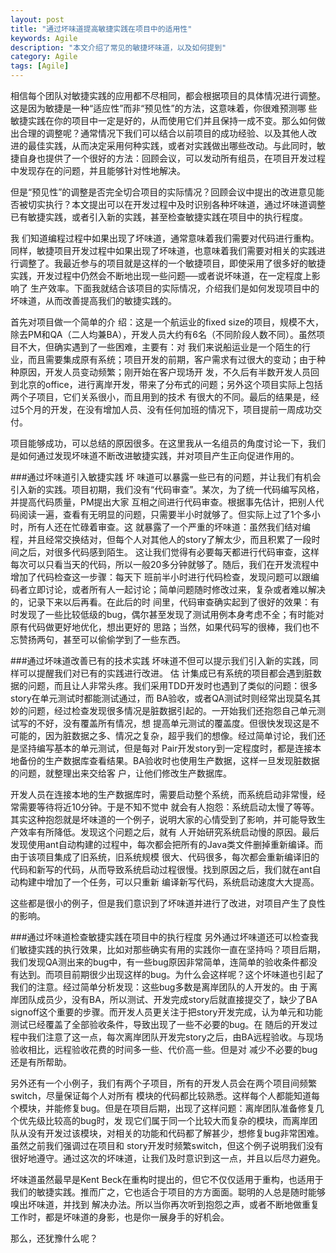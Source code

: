 ```yaml
---
layout: post
title: "通过坏味道提高敏捷实践在项目中的适用性"
keywords: Agile
description: "本文介绍了常见的敏捷坏味道，以及如何提到"
category: Agile
tags: [Agile]
---
```

相信每个团队对敏捷实践的应用都不尽相同，都会根据项目的具体情况进行调整。这是因为敏捷是一种“适应性”而非“预见性”的方法，这意味着，你很难预测哪 些敏捷实践在你的项目中一定是好的，从而使用它们并且保持一成不变。那么如何做出合理的调整呢？通常情况下我们可以结合以前项目的成功经验、以及其他人改 进的最佳实践，从而决定采用何种实践，或者对实践做出哪些改动。与此同时，敏捷自身也提供了一个很好的方法：回顾会议，可以发动所有组员，在项目开发过程 中发现存在的问题，并且能够针对性地解决。

但是“预见性”的调整是否完全切合项目的实际情况？回顾会议中提出的改进意见能否被切实执行？本文提出可以在开发过程中及时识别各种坏味道，通过坏味道调整已有敏捷实践，或者引入新的实践，甚至检查敏捷实践在项目中的执行程度。

我 们知道编程过程中如果出现了坏味道，通常意味着我们需要对代码进行重构。同样，敏捷项目开发过程中如果出现了坏味道，也意味着我们需要对相关的实践进行调整了。我最近参与的项目就是这样的一个敏捷项目，即使采用了很多好的敏捷实践，开发过程中仍然会不断地出现一些问题──或者说坏味道，在一定程度上影响了 生产效率。下面我就结合该项目的实际情况，介绍我们是如何发现项目中的坏味道，从而改善提高我们的敏捷实践的。

首先对项目做一个简单的介 绍：这是一个航运业的fixed size的项目，规模不大，除去PM和QA（二人均兼BA），开发人员大约有6名（不同阶段人数不同）。虽然项目不大，但确实遇到了一些困难，主要有：对 我们来说船运业是一个陌生的行业，而且需要集成原有系统；项目开发的前期，客户需求有过很大的变动；由于种种原因，开发人员变动频繁；刚开始在客户现场开 发，不久后有半数开发人员回到北京的office，进行离岸开发，带来了分布式的问题；另外这个项目实际上包括两个子项目，它们关系很小，而且用到的技术 有很大的不同。最后的结果是，经过5个月的开发，在没有增加人员、没有任何加班的情况下，项目提前一周成功交付。

项目能够成功，可以总结的原因很多。在这里我从一名组员的角度讨论一下，我们是如何通过发现坏味道不断改进敏捷实践，并对项目产生正向促进作用的。

###通过坏味道引入敏捷实践 
坏 味道可以暴露一些已有的问题，并让我们有机会引入新的实践。项目初期，我们没有“代码审查”。某次，为了统一代码编写风格，并提高代码质量，PM提出大家 互相之间进行代码审查。根据事先估计，把别人代码阅读一遍，查看有无明显的问题，只需要半小时就够了。但实际上过了1个多小时，所有人还在忙碌着审查。这 就暴露了一个严重的坏味道：虽然我们结对编程，并且经常交换结对，但每个人对其他人的story了解太少，而且积累了一段时间之后，对很多代码感到陌生。 这让我们觉得有必要每天都进行代码审查，这样每次可以只看当天的代码，所以一般20多分钟就够了。随后，我们在开发流程中增加了代码检查这一步骤：每天下 班前半小时进行代码检查，发现问题可以跟编码者立即讨论，或者所有人一起讨论；简单问题随时修改过来，复杂或者难以解决的，记录下来以后再看。在此后的时 间里，代码审查确实起到了很好的效果：有时发现了一些比较低级的bug，偶尔甚至发现了测试用例本身考虑不全；有时能对原有代码做更好地优化，想出更好的 思路；当然，如果代码写的很棒，我们也不忘赞扬两句，甚至可以偷偷学到了一些东西。

###通过坏味道改善已有的技术实践 
坏味道不但可以提示我们引入新的实践，同样可以提醒我们对已有的实践进行改进。
估 计集成已有系统的项目都会遇到脏数据的问题，而且让人非常头疼。我们采用TDD开发时也遇到了类似的问题：很多story在单元测试时都能测试通过，而 BA验收，或者QA测试时则经常出现莫名其妙的问题，经过检查发现很多情况是脏数据引起的。一开始我们还抱怨自己单元测试写的不好，没有覆盖所有情况，想 提高单元测试的覆盖度。但很快发现这是不可能的，因为脏数据之多、情况之复杂，超乎我们的想像。经过简单讨论，我们还是坚持编写基本的单元测试，但是每对 Pair开发story到一定程度时，都是连接本地备份的生产数据库查看结果。BA验收时也使用生产数据，这样一旦发现脏数据的问题，就整理出来交给客 户，让他们修改生产数据库。

开发人员在连接本地的生产数据库时，需要启动整个系统，而系统启动非常慢，经常需要等待将近10分钟。于是不知不觉中 就会有人抱怨：系统启动太慢了等等。其实这种抱怨就是坏味道的一个例子，说明大家的心情受到了影响，并可能导致生产效率有所降低。发现这个问题之后，就有 人开始研究系统启动慢的原因。最后发现使用ant自动构建的过程中，每次都会把所有的Java类文件删掉重新编译。而由于该项目集成了旧系统，旧系统规模 很大、代码很多，每次都会重新编译旧的代码和新写的代码，从而导致系统启动过程很慢。找到原因之后，我们就在ant自动构建中增加了一个任务，可以只重新 编译新写代码，系统启动速度大大提高。

这些都是很小的例子，但是我们意识到了坏味道并进行了改进，对项目产生了良性的影响。

###通过坏味道检查敏捷实践在项目中的执行程度 
另外通过坏味道还可以检查我们敏捷实践的执行效果，比如对那些确实有用的实践你一直在坚持吗？项目后期，我们发现QA测出来的bug中，有一些bug原因非常简单，连简单的验收条件都没有达到。而项目前期很少出现这样的bug。为什么会这样呢？这个坏味道也引起了我们的注意。经过简单分析发现：这些bug多数是离岸团队的人开发的。由 于离岸团队成员少，没有BA，所以测试、开发完成story后就直接提交了，缺少了BA signoff这个重要的步骤。而开发人员更关注于把story开发完成，认为单元和功能测试已经覆盖了全部验收条件，导致出现了一些不必要的bug。在 随后的开发过程中我们注意了这一点，每次离岸团队开发完story之后，由BA远程验收。与现场验收相比，远程验收花费的时间多一些、代价高一些。但是对 减少不必要的bug还是有所帮助。

另外还有一个小例子，我们有两个子项目，所有的开发人员会在两个项目间频繁switch，尽量保证每个人对所有 模块的代码都比较熟悉。这样每个人都能知道每个模块，并能修复bug。但是在项目后期，出现了这样问题：离岸团队准备修复几个优先级比较高的bug时，发 现它们属于同一个比较大而复杂的模块，而离岸团队从没有开发过该模块，对相关的功能和代码都了解甚少，想修复bug非常困难。虽然之前我们强调过在项目和 story开发时频繁switch，但这个例子说明我们没有很好地遵守。通过这次的坏味道，让我们及时意识到这一点，并且以后尽力避免。

坏味道虽然最早是Kent Beck在重构时提出的，但它不仅仅适用于重构，也适用于我们的敏捷实践。推而广之，它也适合于项目的方方面面。聪明的人总是随时能够嗅出坏味道，并找到 解决办法。所以当你再次听到抱怨之声，或者不断地做重复工作时，都是坏味道的身影，也是你一展身手的好机会。

那么，还犹豫什么呢？